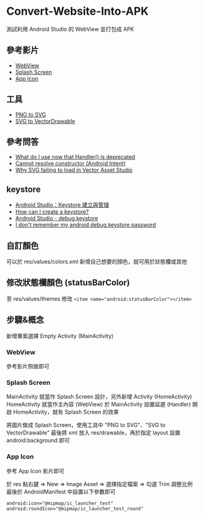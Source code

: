 # Convert-Website-Into-APK
測試利用 Android Studio 的 WebView 並打包成 APK

## 參考影片

- [WebView](https://www.youtube.com/watch?v=2cWbepS1NZM)
- [Splash Screen](https://www.youtube.com/watch?v=2cWbepS1NZM)
- [App Icon](https://www.youtube.com/watch?v=ts98gL1JCQU)

## 工具
- [PNG to SVG](https://www.pngtosvg.com)
- [SVG to VectorDrawable](http://inloop.github.io/svg2android)

## 參考問答
- [What do I use now that Handler() is deprecated](https://stackoverflow.com/a/63851895/5134658)
- [Cannot resolve constructor (Android Intent)](https://stackoverflow.com/a/30965303/5134658)
- [Why SVG failing to load in Vector Asset Studio](https://stackoverflow.com/a/36910140/5134658)

## keystore

- [Android Studio：Keystore 建立與管理](https://medium.com/@kentchen_tw/android-studio-keystore-%E5%BB%BA%E7%AB%8B%E8%88%87%E7%AE%A1%E7%90%86-47d4afcc6e61)
- [How can I create a keystore?](https://stackoverflow.com/questions/3997748/how-can-i-create-a-keystore)
- [Android Studio - debug keystore](https://stackoverflow.com/a/18212890/5134658)
- [I don't remember my android debug.keystore password](https://stackoverflow.com/a/42858945/5134658)

## 自訂顏色
可以於 res/values/colors.xml 新增自己想要的顏色，就可用於狀態欄或其他

## 修改狀態欄顏色 (statusBarColor)
至 res/values/themes 修改 `<item name="android:statusBarColor"></item>`

## 步驟&概念

新增專案選擇 Empty Activity (MainActivity)

### WebView
參考影片照做即可

### Splash Screen

MainActivity 就當作 Splash Screen 設計，另外新增 Activity (HomeActivity)
HomeActivity 就當作主內容 (WebView)
於 MainActivity 設置延遲 (Handler) 開啟 HomeActivity，就有 Splash Screen 的效果

將圖片做成 Splash Screen，使用工具中 "PNG to SVG"、"SVG to VectorDrawable"
最後將 xml 放入 res/drawable，再於指定 layout 設置 android:background 即可

### App Icon

參考 App Icon 影片即可

於 res 點右鍵 => New => Image Asset => 選擇指定檔案 => 勾選 Trim 調整比例
最後於 AndroidManifest 中設置以下參數即可
```
android:icon="@mipmap/ic_launcher_test"
android:roundIcon="@mipmap/ic_launcher_test_round"
```
